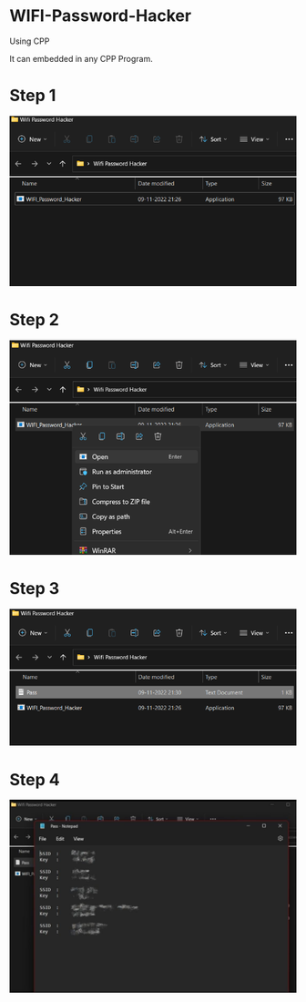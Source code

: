 # WIFI-Password-Hacker
Using CPP

It can embedded in any CPP Program.

# Step 1
<img src="WPH_1.png"/>

# Step 2
<img src="WPH_2.png"/>

# Step 3
<img src="WPH_3.png"/>

# Step 4
<img src="WPH_4.jpg"/>
